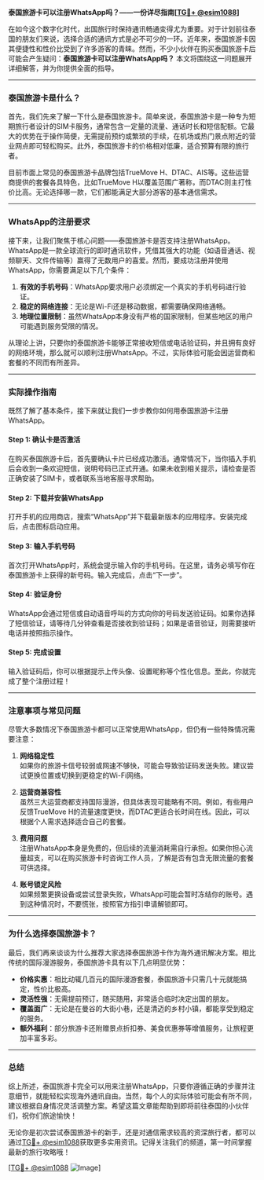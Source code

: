 **泰国旅游卡可以注册WhatsApp吗？——一份详尽指南[[TG💪+ @esim1088](https://t.me/s/esim1088)]**

在如今这个数字化时代，出国旅行时保持通讯畅通变得尤为重要。对于计划前往泰国的朋友们来说，选择合适的通讯方式是必不可少的一环。近年来，泰国旅游卡因其便捷性和性价比受到了许多游客的青睐。然而，不少小伙伴在购买泰国旅游卡后可能会产生疑问：**泰国旅游卡可以注册WhatsApp吗？** 本文将围绕这一问题展开详细解答，并为你提供全面的指导。

---

### 泰国旅游卡是什么？

首先，我们先来了解一下什么是泰国旅游卡。简单来说，泰国旅游卡是一种专为短期旅行者设计的SIM卡服务，通常包含一定量的流量、通话时长和短信配额。它最大的优势在于操作简便，无需提前预约或繁琐的手续，在机场或热门景点附近的营业网点即可轻松购买。此外，泰国旅游卡的价格相对低廉，适合预算有限的旅行者。

目前市面上常见的泰国旅游卡品牌包括TrueMove H、DTAC、AIS等。这些运营商提供的套餐各具特色，比如TrueMove H以覆盖范围广著称，而DTAC则主打性价比高。无论选择哪一款，它们都能满足大部分游客的基本通信需求。

---

### WhatsApp的注册要求

接下来，让我们聚焦于核心问题——泰国旅游卡是否支持注册WhatsApp。WhatsApp是一款全球流行的即时通讯软件，凭借其强大的功能（如语音通话、视频聊天、文件传输等）赢得了无数用户的喜爱。然而，要成功注册并使用WhatsApp，你需要满足以下几个条件：

1. **有效的手机号码**：WhatsApp要求用户必须绑定一个真实的手机号码进行验证。
2. **稳定的网络连接**：无论是Wi-Fi还是移动数据，都需要确保网络通畅。
3. **地理位置限制**：虽然WhatsApp本身没有严格的国家限制，但某些地区的用户可能遇到服务受限的情况。

从理论上讲，只要你的泰国旅游卡能够正常接收短信或电话验证码，并且拥有良好的网络环境，那么就可以顺利注册WhatsApp。不过，实际体验可能会因运营商和套餐的不同而有所差异。

---

### 实际操作指南

既然了解了基本条件，接下来就让我们一步步教你如何用泰国旅游卡注册WhatsApp。

#### Step 1: 确认卡是否激活
在购买泰国旅游卡后，首先要确认卡片已经成功激活。通常情况下，当你插入手机后会收到一条欢迎短信，说明号码已正式开通。如果未收到相关提示，请检查是否正确安装了SIM卡，或者联系当地客服寻求帮助。

#### Step 2: 下载并安装WhatsApp
打开手机的应用商店，搜索“WhatsApp”并下载最新版本的应用程序。安装完成后，点击图标启动应用。

#### Step 3: 输入手机号码
首次打开WhatsApp时，系统会提示输入你的手机号码。在这里，请务必填写你在泰国旅游卡上获得的新号码。输入完成后，点击“下一步”。

#### Step 4: 验证身份
WhatsApp会通过短信或自动语音呼叫的方式向你的号码发送验证码。如果你选择了短信验证，请等待几分钟查看是否接收到验证码；如果是语音验证，则需要接听电话并按照指示操作。

#### Step 5: 完成设置
输入验证码后，你可以根据提示上传头像、设置昵称等个性化信息。至此，你就完成了整个注册过程！

---

### 注意事项与常见问题

尽管大多数情况下泰国旅游卡都可以正常使用WhatsApp，但仍有一些特殊情况需要注意：

1. **网络稳定性**  
   如果你的旅游卡信号较弱或网速不够快，可能会导致验证码发送失败。建议尝试更换位置或切换到更稳定的Wi-Fi网络。

2. **运营商兼容性**  
   虽然三大运营商都支持国际漫游，但具体表现可能略有不同。例如，有些用户反馈TrueMove H的流量速度更快，而DTAC更适合长时间在线。因此，可以根据个人需求选择适合自己的套餐。

3. **费用问题**  
   注册WhatsApp本身是免费的，但后续的流量消耗需自行承担。如果你担心流量超支，可以在购买旅游卡时咨询工作人员，了解是否有包含无限流量的套餐可供选择。

4. **账号锁定风险**  
   如果频繁更换设备或尝试登录失败，WhatsApp可能会暂时冻结你的账号。遇到这种情况时，不要慌张，按照官方指引申请解锁即可。

---

### 为什么选择泰国旅游卡？

最后，我们再来谈谈为什么推荐大家选择泰国旅游卡作为海外通讯解决方案。相比传统的国际漫游服务，泰国旅游卡具有以下几点明显优势：

- **价格实惠**：相比动辄几百元的国际漫游套餐，泰国旅游卡只需几十元就能搞定，性价比极高。
- **灵活性强**：无需提前预订，随买随用，非常适合临时决定出国的朋友。
- **覆盖面广**：无论是在曼谷的大街小巷，还是清迈的乡村小镇，都能享受到稳定的服务。
- **额外福利**：部分旅游卡还附赠景点折扣券、美食优惠券等增值服务，让旅程更加丰富多彩。

---

### 总结

综上所述，泰国旅游卡完全可以用来注册WhatsApp，只要你遵循正确的步骤并注意细节，就能轻松实现海外通讯自由。当然，每个人的实际体验可能会有所不同，建议根据自身情况灵活调整方案。希望这篇文章能帮助到即将前往泰国的小伙伴们，祝你们旅途愉快！

无论你是初次尝试泰国旅游卡的新手，还是对通信需求较高的资深旅行者，都可以通过[TG💪+ @esim1088](https://t.me/s/esim1088)获取更多实用资讯。记得关注我们的频道，第一时间掌握最新的旅行攻略哦！

[[TG💪+ @esim1088](https://t.me/s/esim1088) ![Image](https://i.postimg.cc/4NQfJmqS/Snipaste-2025-05-13-00-14-12.png)]
